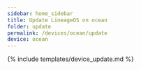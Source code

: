 ```yaml
---
sidebar: home_sidebar
title: Update LineageOS on ocean
folder: update
permalink: /devices/ocean/update
device: ocean
---
```

{% include templates/device_update.md %}
